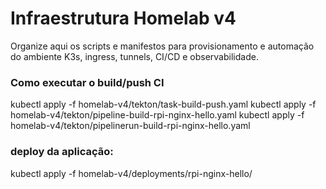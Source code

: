 # Infraestrutura Homelab v4

Organize aqui os scripts e manifestos para provisionamento e automação do ambiente K3s, ingress, tunnels, CI/CD e observabilidade.


### Como executar o build/push CI

kubectl apply -f homelab-v4/tekton/task-build-push.yaml
kubectl apply -f homelab-v4/tekton/pipeline-build-rpi-nginx-hello.yaml
kubectl apply -f homelab-v4/tekton/pipelinerun-build-rpi-nginx-hello.yaml


### deploy da aplicação:
kubectl apply -f homelab-v4/deployments/rpi-nginx-hello/

